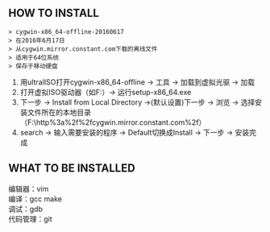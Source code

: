 ## HOW TO INSTALL
	> cygwin-x86_64-offline-20160617
	> 在2016年6月17日
	> 从cygwin.mirror.constant.com下载的离线文件
	> 适用于64位系统
	> 保存于移动硬盘
1. 用ultralISO打开cygwin-x86_64-offline -> 工具 -> 加载到虚拟光驱 -> 加载
2. 打开虚拟ISO驱动器（如F:）-> 运行setup-x86_64.exe
3. 下一步 -> Install from Local Directory ->(默认设置)下一步 -> 浏览 -> 选择安装文件所在的本地目录（F:\http%3a%2f%2fcygwin.mirror.constant.com%2f）
4. search -> 输入需要安装的程序 -> Default切换成Install -> 下一步 -> 安装完成

## WHAT TO BE INSTALLED
编辑器：vim  
编译：gcc	make   
调试：gdb  
代码管理：git  